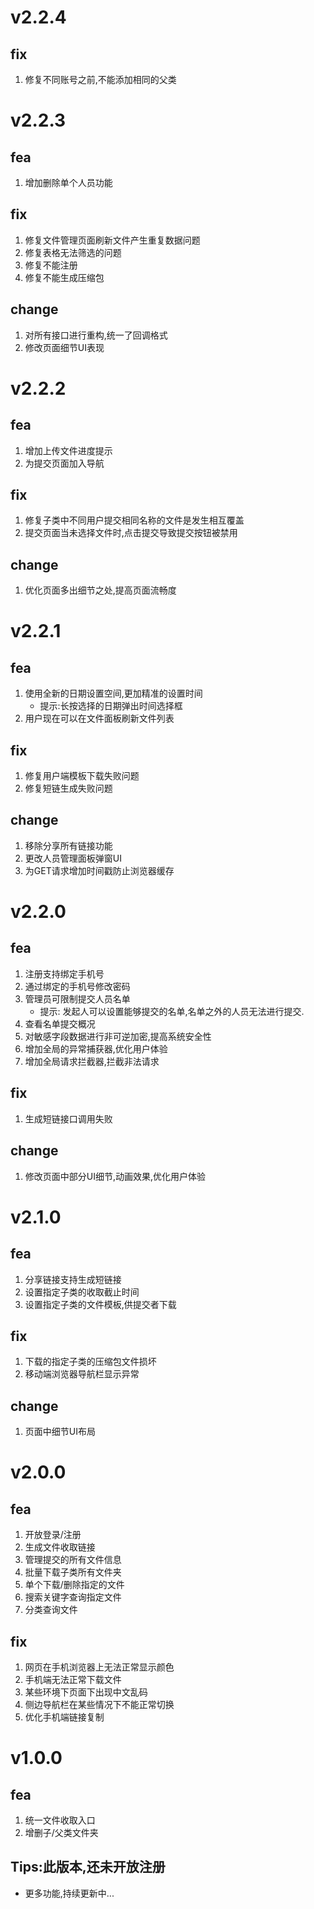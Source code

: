 # v2.2.4
## fix
1. 修复不同账号之前,不能添加相同的父类
# v2.2.3
## fea
1. 增加删除单个人员功能
## fix
1. 修复文件管理页面刷新文件产生重复数据问题
2. 修复表格无法筛选的问题
3. 修复不能注册
4. 修复不能生成压缩包
## change
1. 对所有接口进行重构,统一了回调格式
2. 修改页面细节UI表现
# v2.2.2
## fea
1. 增加上传文件进度提示
2. 为提交页面加入导航
## fix
1. 修复子类中不同用户提交相同名称的文件是发生相互覆盖
2. 提交页面当未选择文件时,点击提交导致提交按钮被禁用
## change
1. 优化页面多出细节之处,提高页面流畅度

# v2.2.1
## fea
1. 使用全新的日期设置空间,更加精准的设置时间
   * 提示:长按选择的日期弹出时间选择框
1. 用户现在可以在文件面板刷新文件列表
## fix
1. 修复用户端模板下载失败问题
2. 修复短链生成失败问题
## change
1. 移除分享所有链接功能
2. 更改人员管理面板弹窗UI
3. 为GET请求增加时间戳防止浏览器缓存

# v2.2.0
## fea
1. 注册支持绑定手机号
2. 通过绑定的手机号修改密码
3. 管理员可限制提交人员名单
   * 提示: 发起人可以设置能够提交的名单,名单之外的人员无法进行提交.
4. 查看名单提交概况
5. 对敏感字段数据进行非可逆加密,提高系统安全性
6. 增加全局的异常捕获器,优化用户体验
7. 增加全局请求拦截器,拦截非法请求
## fix
1. 生成短链接口调用失败
## change
1. 修改页面中部分UI细节,动画效果,优化用户体验

# v2.1.0
## fea
1. 分享链接支持生成短链接
2. 设置指定子类的收取截止时间
3. 设置指定子类的文件模板,供提交者下载
## fix
1. 下载的指定子类的压缩包文件损坏
2. 移动端浏览器导航栏显示异常
## change
1. 页面中细节UI布局
# v2.0.0
## fea
1. 开放登录/注册
2. 生成文件收取链接
3. 管理提交的所有文件信息
4. 批量下载子类所有文件夹
5. 单个下载/删除指定的文件
6. 搜索关键字查询指定文件
7. 分类查询文件
## fix
1. 网页在手机浏览器上无法正常显示颜色
2. 手机端无法正常下载文件
3. 某些环境下页面下出现中文乱码
4. 侧边导航栏在某些情况下不能正常切换
5. 优化手机端链接复制

# v1.0.0
## fea   
1. 统一文件收取入口
2. 增删子/父类文件夹
## Tips:**此版本,还未开放注册**

* 更多功能,持续更新中...
